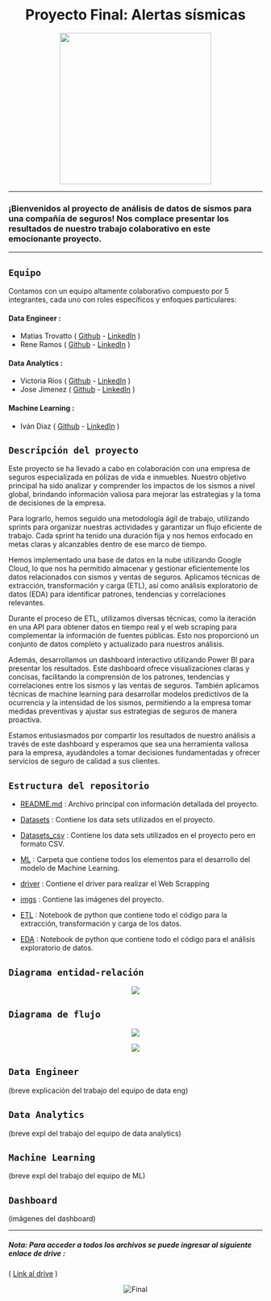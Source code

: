
# <h1 align=center> **Proyecto Final: Alertas sísmicas** </h1>
                                            

<p align="center">
<img src="https://github.com/ReneRamosTrvn/alertas_sismicas/blob/main/imgs/Earthquake%20safety%20steps%20with%20disaster%20emergency%20action%20advice%20outline%20diagram.jpg"  height=300>
</p>

--- 
### ¡Bienvenidos al proyecto de análisis de datos de sismos para una compañía de seguros! Nos complace presentar los resultados de nuestro trabajo colaborativo en este emocionante proyecto.
---
## `Equipo`
Contamos con un equipo altamente colaborativo compuesto por 5 integrantes, cada uno con roles específicos y enfoques particulares:

#### Data Engineer :
+ Matias Trovatto ( [Github](https://github.com/MatyTrova) - [LinkedIn](https://www.linkedin.com/in/matias-trovatto-b33972255/) )
+ Rene Ramos  ( [Github](https://github.com/ReneRamosTrvn) - [LinkedIn](https://www.linkedin.com/in/ren%C3%A9-ramos-669536194/) )

#### Data Analytics :
+ Victoria Rios ( [Github](https://github.com/QuimeraRios) - [LinkedIn](https://www.linkedin.com/in/victoria-rios-datascience/) )
+ Jose Jimenez ( [Github](https://github.com/josej16) - [LinkedIn](https://www.linkedin.com/in/jos%C3%A9-antonio-jim%C3%A9nez-tob%C3%ADa-77914913b/) )

#### Machine Learning :
+ Iván Diaz  ( [Github](https://github.com/Ivancadi) - [LinkedIn](https://www.linkedin.com/in/ivan-diaz-ca%C3%B1avera-739124211/) )

## `Descripción del proyecto`
Este proyecto se ha llevado a cabo en colaboración con una empresa de seguros especializada en pólizas de vida e inmuebles. Nuestro objetivo principal ha sido analizar y comprender los impactos de los sismos a nivel global, brindando información valiosa para mejorar las estrategias y la toma de decisiones de la empresa.

Para lograrlo, hemos seguido una metodología ágil de trabajo, utilizando sprints para organizar nuestras actividades y garantizar un flujo eficiente de trabajo. Cada sprint ha tenido una duración fija y nos hemos enfocado en metas claras y alcanzables dentro de ese marco de tiempo.

Hemos implementado una base de datos en la nube utilizando Google Cloud, lo que nos ha permitido almacenar y gestionar eficientemente los datos relacionados con sismos y ventas de seguros. Aplicamos técnicas de extracción, transformación y carga (ETL), así como análisis exploratorio de datos (EDA) para identificar patrones, tendencias y correlaciones relevantes.

Durante el proceso de ETL, utilizamos diversas técnicas, como la iteración en una API para obtener datos en tiempo real y el web scraping para complementar la información de fuentes públicas. Esto nos proporcionó un conjunto de datos completo y actualizado para nuestros análisis.

Además, desarrollamos un dashboard interactivo utilizando Power BI para presentar los resultados. Este dashboard ofrece visualizaciones claras y concisas, facilitando la comprensión de los patrones, tendencias y correlaciones entre los sismos y las ventas de seguros. También aplicamos técnicas de machine learning para desarrollar modelos predictivos de la ocurrencia y la intensidad de los sismos, permitiendo a la empresa tomar medidas preventivas y ajustar sus estrategias de seguros de manera proactiva.

Estamos entusiasmados por compartir los resultados de nuestro análisis a través de este dashboard y esperamos que sea una herramienta valiosa para la empresa, ayudándoles a tomar decisiones fundamentadas y ofrecer servicios de seguro de calidad a sus clientes.

## `Estructura del repositorio`

- [README.md](./README.md) : Archivo principal con información detallada del proyecto.

- [Datasets](./Datasets) : Contiene los data sets utilizados en el proyecto.

- [Datasets_csv](./Datasets_csv) : Contiene los data sets utilizados en el proyecto pero en formato CSV.

- [ML](./ML) : Carpeta que contiene todos los elementos para el desarrollo del modelo de Machine Learning.

- [driver](./driver) : Contiene el driver para realizar el Web Scrapping

- [imgs](./imgs) : Contiene las imágenes del proyecto.

- [ETL](./ETL.ipynb) : Notebook de python que contiene todo el código para la extracción, transformación y carga de los datos.

- [EDA](./EDA.ipynb) : Notebook de python que contiene todo el código para el análisis exploratorio de datos.

## `Diagrama entidad-relación` 

<p align="center">
<img src="https://github.com/ReneRamosTrvn/alertas_sismicas/blob/main/imgs/Diagrama%20ER.svg" >
</p>


## `Diagrama de flujo` 

<p align="center">
<img src="https://github.com/ReneRamosTrvn/alertas_sismicas/blob/main/imgs/31db1805ab784cdcc2b9a5c4bc3f9fe2QhQnD9gQr9oyACnz-0.png" >
</p>

<p align="center">
<img src="https://github.com/ReneRamosTrvn/alertas_sismicas/blob/main/imgs/31db1805ab784cdcc2b9a5c4bc3f9fe2QhQnD9gQr9oyACnz-1.png" >
</p>


## `Data Engineer` 

(breve explicación del trabajo del equipo de data eng)

## `Data Analytics` 

(breve expl del trabajo del equipo de data analytics)

## `Machine Learning` 

(breve expl del trabajo del equipo de ML)

## `Dashboard` 

(imágenes del dashboard)

---
##### Nota: Para acceder a todos los archivos se puede ingresar al siguiente enlace de drive : 
( [Link al drive](https://drive.google.com/drive/folders/1i0_Jir644PRO1j7tAGKSgVmxJ0_9C6KL) )

<p align="center">
<img src="https://github.com/ReneRamosTrvn/alertas_sismicas/blob/main/imgs/henry.jpg"  alt="Final">
</p>


